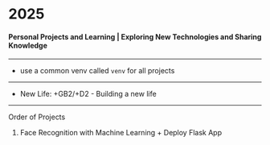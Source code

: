 # 2025
#### Personal Projects and Learning | Exploring New Technologies and Sharing Knowledge

---

- use a common venv called `venv` for all projects

--- 

- New Life: +GB2/+D2  -  Building a new life

---
Order of Projects

1. Face Recognition with Machine Learning + Deploy Flask App